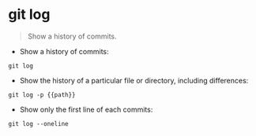 # git log

> Show a history of commits.

- Show a history of commits:

`git log`

- Show the history of a particular file or directory, including differences:

`git log -p {{path}}`

- Show only the first line of each commits:

`git log --oneline`
